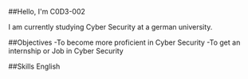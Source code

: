 ##Hello, I'm C0D3-002

I am currently studying Cyber Security at a german university.

##Objectives
-To become more proficient in Cyber Security
-To get an internship or Job in Cyber Security

##Skills
English












